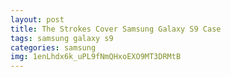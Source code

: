 ```yaml
---
layout: post
title: The Strokes Cover Samsung Galaxy S9 Case
tags: samsung galaxy s9
categories: samsung
img: 1enLhdx6k_uPL9fNmQHxoEXO9MT3DRMtB
---
```

